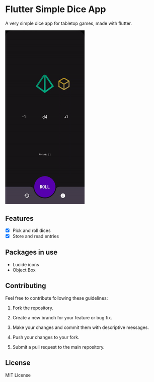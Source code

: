 # Flutter Simple Dice App

A very simple dice app for tabletop games, made with flutter.

<img src="assets/images/readme_gif.gif" alt="Flutter Simple Dice App" width=50% height=50%>

## Features

- [x] Pick and roll dices
- [x] Store and read entries

## Packages in use

- Lucide icons
- Object Box

## Contributing

Feel free to contribute following these guidelines:

1. Fork the repository.

2. Create a new branch for your feature or bug fix.

3. Make your changes and commit them with descriptive messages.

4. Push your changes to your fork.

5. Submit a pull request to the main repository.

## License

MIT License
